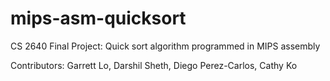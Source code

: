 # mips-asm-quicksort
CS 2640 Final Project: Quick sort algorithm programmed in MIPS assembly

Contributors: Garrett Lo, Darshil Sheth, Diego Perez-Carlos, Cathy Ko
